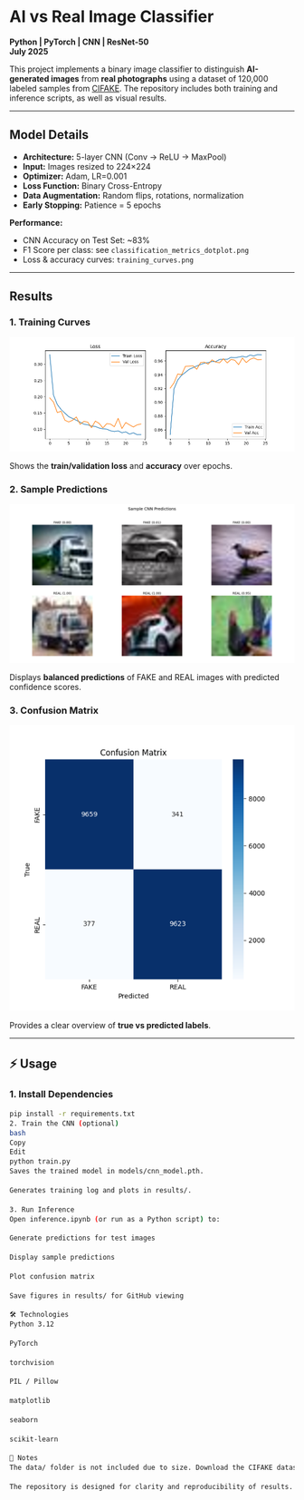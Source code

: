 # AI vs Real Image Classifier

**Python | PyTorch | CNN | ResNet-50**  
**July 2025**

This project implements a binary image classifier to distinguish **AI-generated images** from **real photographs** using a dataset of 120,000 labeled samples from [CIFAKE](https://www.kaggle.com/datasets). The repository includes both training and inference scripts, as well as visual results.

---

## Model Details

- **Architecture:** 5-layer CNN (Conv → ReLU → MaxPool)
- **Input:** Images resized to 224×224
- **Optimizer:** Adam, LR=0.001
- **Loss Function:** Binary Cross-Entropy
- **Data Augmentation:** Random flips, rotations, normalization
- **Early Stopping:** Patience = 5 epochs

**Performance:**

- CNN Accuracy on Test Set: ~83%
- F1 Score per class: see `classification_metrics_dotplot.png`
- Loss & accuracy curves: `training_curves.png`

---

## Results

### 1. Training Curves

![Training Curves](results/training_curves.png)

Shows the **train/validation loss** and **accuracy** over epochs.

### 2. Sample Predictions

![Sample Predictions](results/sample_predictions.png)

Displays **balanced predictions** of FAKE and REAL images with predicted confidence scores.

### 3. Confusion Matrix

![Confusion Matrix](results/confusion_matrix.png)

Provides a clear overview of **true vs predicted labels**.

---

## ⚡ Usage

### 1. Install Dependencies

```bash
pip install -r requirements.txt
2. Train the CNN (optional)
bash
Copy
Edit
python train.py
Saves the trained model in models/cnn_model.pth.

Generates training log and plots in results/.

3. Run Inference
Open inference.ipynb (or run as a Python script) to:

Generate predictions for test images

Display sample predictions

Plot confusion matrix

Save figures in results/ for GitHub viewing

🛠 Technologies
Python 3.12

PyTorch

torchvision

PIL / Pillow

matplotlib

seaborn

scikit-learn

📌 Notes
The data/ folder is not included due to size. Download the CIFAKE dataset from Kaggle.

The repository is designed for clarity and reproducibility of results. Figures and logs are saved automatically in results/.
```
